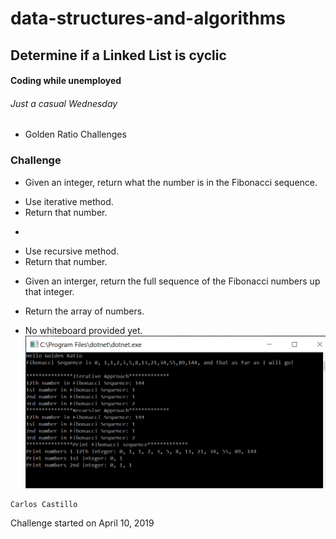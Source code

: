 # data-structures-and-algorithms

## Determine if a Linked List is cyclic

#### Coding while unemployed
###### Just a casual Wednesday
* Golden Ratio Challenges

### Challenge
* Given an integer, return what the number is in the Fibonacci sequence.
- Use iterative method.
- Return that number.
* 
- Use recursive method.
- Return that number.

* Given an interger, return the full sequence of the Fibonacci numbers up that integer.
- Return the array of numbers.

- No whiteboard provided yet.
![](../../assets/Fibonacci.PNG?raw=true)

```
Carlos Castillo
```
Challenge started on April 10, 2019